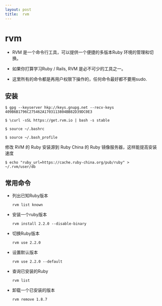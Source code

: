 ```yaml
---
layout:	post
title:	rvm
---
```


# rvm

* RVM 是一个命令行工具，可以提供一个便捷的多版本Ruby 环境的管理和切换。

* 如果你打算学习Ruby / Rails, RVM 是必不可少的工具之一。 

* 这里所有的命令都是再用户权限下操作的，任何命令最好都不要用sudo.

## 安装
	
`$ gpg --keyserver hkp://keys.gnupg.net --recv-keys 409B6B1796C275462A1703113804BB82D39DC0E3`

`$ \curl -sSL https://get.rvm.io | bash -s stable`

`$ source ~/.bashrc`

`$ source ~/.bash_profile`

修改 RVM 的 Ruby 安装源到 Ruby China 的 Ruby 镜像服务器，这样能提高安装速度

`$ echo "ruby_url=https://cache.ruby-china.org/pub/ruby" > ~/.rvm/user/db`
	
## 常用命令
	
* 列出已知Ruby版本

	`rvm list known`

* 安装一个ruby版本

	`rvm install 2.2.0 --disable-binary`

* 切换Ruby版本

	`rvm use 2.2.0`

* 设置默认版本

	`rvm use 2.2.0 --default`

* 查询已安装的Ruby

	`rvm list`

* 卸载一个已安装的版本

	`rvm remove 1.8.7`
	
